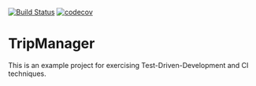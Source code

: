 [![Build Status](https://travis-ci.org/KarolinaWzorek/tripmanager.svg?branch=master)](https://travis-ci.org/KarolinaWzorek/tripmanager) [![codecov](https://codecov.io/gh/KarolinaWzorek/tripmanager/branch/master/graph/badge.svg)](https://codecov.io/gh/KarolinaWzorek/tripmanager)

# TripManager
This is an example project for exercising Test-Driven-Development and CI techniques.
